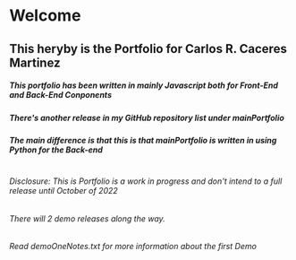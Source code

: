 #                       Welcome

## This heryby is the Portfolio for Carlos R. Caceres Martinez 

##### This portfolio has been written in mainly Javascript both for Front-End and Back-End Conponents
##### There's another release in my GitHub repository list under mainPortfolio
##### The main difference is that this is that mainPortfolio is written in using Python for the Back-end
#
#
#
#
#
#
#
#
#
#
#
#
#
###### Disclosure: This is Portfolio is a work in progress and don't intend to a full release until October of 2022
######             There will 2 demo releases along the way.

###### Read demoOneNotes.txt for more information about the first Demo


